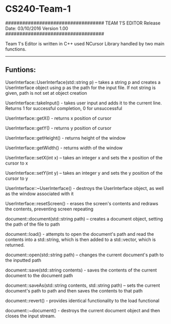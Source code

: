 # CS240-Team-1

###################################
       TEAM 1'S EDITOR
       Release Date: 03/10/2016
       Version 1.00
###################################


Team 1's Editor is written in C++ used NCursor Library handled by two main functions.


--------------
Funtions:
--------------

UserInterface::UserInterface(std::string p) – takes a string p and creates a UserInterface object using p as the path for the input file. If not string is given, path is not set at object creation

UserInterface::takeInput() - takes user input and adds it to the current line. Returns 1 for successful completion, 0 for unsuccessful

UserInterface::getX() - returns x position of cursor

UserInterface::getY() - returns y position of cursor

UserInterface::getHeight() - returns height of the window

UserInterface::getWidth() - returns width of the window

UserInterface::setX(int x) – takes an integer x and sets the x position of the cursor to x

UserInterface::setY(int y) – takes an integer y and sets the y position of the cursor to y

UserInterface::~UserInterface() - destroys the UserInterface object, as well as the window associated with it

UserInterface::resetScreen() - erases the screen's contents and redraws the contents, preventing screen repeating

document::document(std::string path) – creates a document object, setting the path of the file to path

document::load() - attempts to open the document's path and read the contents into a std::string, which is then added to a std::vector, which is returned.

document::open(std::string path) – changes the current document's path to the inputted path

document::save(std::string contents) - saves the contents of the current document to the document path

document::saveAs(std::string contents, std::string path) – sets the current document's path to path and then saves the contents to that path

document::revert() - provides identical functionality to the load functional

document::~document() - destroys the current document object and then closes the input stream.
